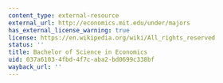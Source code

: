 ```yaml
---
content_type: external-resource
external_url: http://economics.mit.edu/under/majors
has_external_license_warning: true
license: https://en.wikipedia.org/wiki/All_rights_reserved
status: ''
title: Bachelor of Science in Economics
uid: 037a6103-4fbd-4f7c-aba2-bd0699c338bf
wayback_url: ''
---
```

